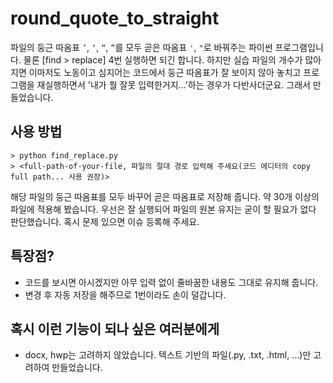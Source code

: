 # round_quote_to_straight
파일의 둥근 따옴표 `’`, `‘`, `“`, `”`를 모두 곧은 따옴표 `'`, `"`로 바꿔주는 파이썬 프로그램입니다. 물론 [find > replace] 4번 실행하면 되긴 합니다. 하지만 실습 파일의 개수가 많아지면 이마저도 노동이고 심지어는 코드에서 둥근 따옴표가 잘 보이지 않아 놓치고 프로그램을 재실행하면서 '내가 뭘 잘못 입력한거지...'하는 경우가 다반사더군요. 그래서 만들었습니다.


## 사용 방법
```
> python find_replace.py
> <full-path-of-your-file, 파일의 절대 경로 입력해 주세요(코드 에디터의 copy full path... 사용 권장)>
```

해당 파일의 둥근 따옴표를 모두 바꾸어 곧은 따옴표로 저장해 줍니다. 약 30개 이상의 파일에 적용해 봤습니다. 우선은 잘 실행되어 파일의 원본 유지는 굳이 할 필요가 없다 판단했습니다. 혹시 문제 있으면 이슈 등록해 주세요.

## 특장점?
- 코드를 보시면 아시겠지만 아무 입력 없이 줄바꿈한 내용도 그대로 유지해 줍니다.
- 변경 후 자동 저장을 해주므로 1번이라도 손이 덜갑니다.

## 혹시 이런 기능이 되나 싶은 여러분에게
- docx, hwp는 고려하지 않았습니다. 텍스트 기반의 파일(.py, .txt, .html, ...)만 고려하여 만들었습니다.
